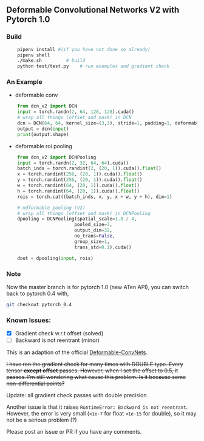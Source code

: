 ## Deformable Convolutional Networks V2 with Pytorch 1.0

### Build
```bash
    pipenv install #(if you have not done so already)
    pipenv shell
    ./make.sh         # build
    python test/test.py    # run examples and gradient check 
```

### An Example
- deformable conv
```python
    from dcn_v2 import DCN
    input = torch.randn(2, 64, 128, 128).cuda()
    # wrap all things (offset and mask) in DCN
    dcn = DCN(64, 64, kernel_size=(3,3), stride=1, padding=1, deformable_groups=2).cuda()
    output = dcn(input)
    print(output.shape)
```
- deformable roi pooling
```python
    from dcn_v2 import DCNPooling
    input = torch.randn(2, 32, 64, 64).cuda()
    batch_inds = torch.randint(2, (20, 1)).cuda().float()
    x = torch.randint(256, (20, 1)).cuda().float()
    y = torch.randint(256, (20, 1)).cuda().float()
    w = torch.randint(64, (20, 1)).cuda().float()
    h = torch.randint(64, (20, 1)).cuda().float()
    rois = torch.cat((batch_inds, x, y, x + w, y + h), dim=1)

    # mdformable pooling (V2)
    # wrap all things (offset and mask) in DCNPooling
    dpooling = DCNPooling(spatial_scale=1.0 / 4,
                         pooled_size=7,
                         output_dim=32,
                         no_trans=False,
                         group_size=1,
                         trans_std=0.1).cuda()

    dout = dpooling(input, rois)
```
### Note
Now the master branch is for pytorch 1.0 (new ATen API), you can switch back to pytorch 0.4 with,
```bash
git checkout pytorch_0.4
```

### Known Issues:

- [x] Gradient check w.r.t offset (solved)
- [ ] Backward is not reentrant (minor)

This is an adaption of the official [Deformable-ConvNets](https://github.com/msracver/Deformable-ConvNets/tree/master/DCNv2_op).

<s>I have ran the gradient check for many times with DOUBLE type. Every tensor **except offset** passes.
However, when I set the offset to 0.5, it passes. I'm still wondering what cause this problem. Is it because some
non-differential points? </s>

Update: all gradient check passes with double precision. 

Another issue is that it raises `RuntimeError: Backward is not reentrant`. However, the error is very small (`<1e-7` for 
float `<1e-15` for double), 
so it may not be a serious problem (?)

Please post an issue or PR if you have any comments.
    